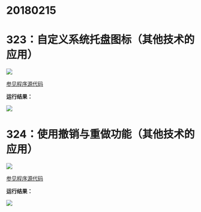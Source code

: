 # 20180215

# 323：自定义系统托盘图标（其他技术的应用）

<img src="http://image.renkaigis.com/keepcoding/2018021501.png">

<a href="https://github.com/renkaigis/KeepCoding/tree/master/2018/02/15" target="_blank">参见程序源代码</a>

**运行结果：**

<img src="http://image.renkaigis.com/keepcoding/2018021502.png">

# 324：使用撤销与重做功能（其他技术的应用）

<img src="http://image.renkaigis.com/keepcoding/2018021503.png">

<a href="https://github.com/renkaigis/KeepCoding/tree/master/2018/02/15" target="_blank">参见程序源代码</a>

**运行结果：**

<img src="http://image.renkaigis.com/keepcoding/2018021504.png">


